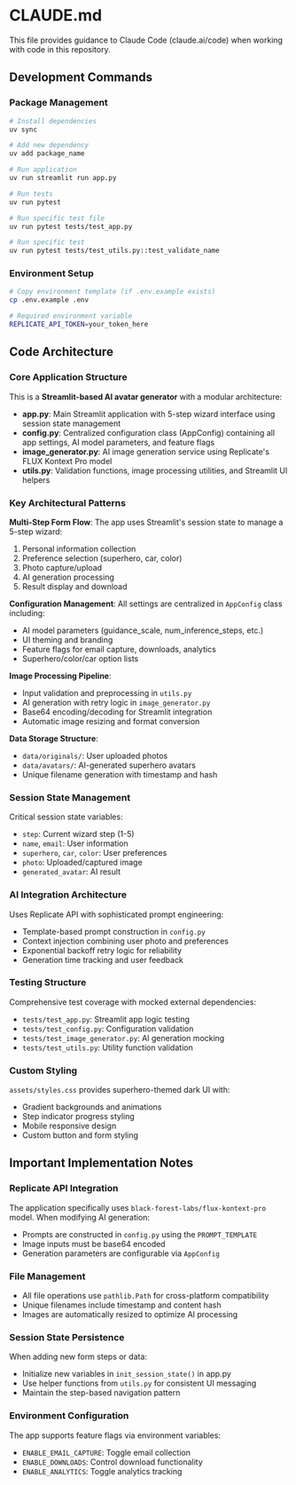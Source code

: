 # CLAUDE.md

This file provides guidance to Claude Code (claude.ai/code) when working with code in this repository.

## Development Commands

### Package Management
```bash
# Install dependencies
uv sync

# Add new dependency
uv add package_name

# Run application
uv run streamlit run app.py

# Run tests
uv run pytest

# Run specific test file
uv run pytest tests/test_app.py

# Run specific test
uv run pytest tests/test_utils.py::test_validate_name
```

### Environment Setup
```bash
# Copy environment template (if .env.example exists)
cp .env.example .env

# Required environment variable
REPLICATE_API_TOKEN=your_token_here
```

## Code Architecture

### Core Application Structure
This is a **Streamlit-based AI avatar generator** with a modular architecture:

- **app.py**: Main Streamlit application with 5-step wizard interface using session state management
- **config.py**: Centralized configuration class (AppConfig) containing all app settings, AI model parameters, and feature flags
- **image_generator.py**: AI image generation service using Replicate's FLUX Kontext Pro model
- **utils.py**: Validation functions, image processing utilities, and Streamlit UI helpers

### Key Architectural Patterns

**Multi-Step Form Flow**: The app uses Streamlit's session state to manage a 5-step wizard:
1. Personal information collection
2. Preference selection (superhero, car, color)
3. Photo capture/upload
4. AI generation processing
5. Result display and download

**Configuration Management**: All settings are centralized in `AppConfig` class including:
- AI model parameters (guidance_scale, num_inference_steps, etc.)
- UI theming and branding
- Feature flags for email capture, downloads, analytics
- Superhero/color/car option lists

**Image Processing Pipeline**: 
- Input validation and preprocessing in `utils.py`
- AI generation with retry logic in `image_generator.py`
- Base64 encoding/decoding for Streamlit integration
- Automatic image resizing and format conversion

**Data Storage Structure**:
- `data/originals/`: User uploaded photos
- `data/avatars/`: AI-generated superhero avatars
- Unique filename generation with timestamp and hash

### Session State Management
Critical session state variables:
- `step`: Current wizard step (1-5)
- `name`, `email`: User information
- `superhero`, `car`, `color`: User preferences
- `photo`: Uploaded/captured image
- `generated_avatar`: AI result

### AI Integration Architecture
Uses Replicate API with sophisticated prompt engineering:
- Template-based prompt construction in `config.py`
- Context injection combining user photo and preferences
- Exponential backoff retry logic for reliability
- Generation time tracking and user feedback

### Testing Structure
Comprehensive test coverage with mocked external dependencies:
- `tests/test_app.py`: Streamlit app logic testing
- `tests/test_config.py`: Configuration validation
- `tests/test_image_generator.py`: AI generation mocking
- `tests/test_utils.py`: Utility function validation

### Custom Styling
`assets/styles.css` provides superhero-themed dark UI with:
- Gradient backgrounds and animations
- Step indicator progress styling
- Mobile responsive design
- Custom button and form styling

## Important Implementation Notes

### Replicate API Integration
The application specifically uses `black-forest-labs/flux-kontext-pro` model. When modifying AI generation:
- Prompts are constructed in `config.py` using the `PROMPT_TEMPLATE`
- Image inputs must be base64 encoded
- Generation parameters are configurable via `AppConfig`

### File Management
- All file operations use `pathlib.Path` for cross-platform compatibility
- Unique filenames include timestamp and content hash
- Images are automatically resized to optimize AI processing

### Session State Persistence
When adding new form steps or data:
- Initialize new variables in `init_session_state()` in app.py
- Use helper functions from `utils.py` for consistent UI messaging
- Maintain the step-based navigation pattern

### Environment Configuration
The app supports feature flags via environment variables:
- `ENABLE_EMAIL_CAPTURE`: Toggle email collection
- `ENABLE_DOWNLOADS`: Control download functionality
- `ENABLE_ANALYTICS`: Toggle analytics tracking